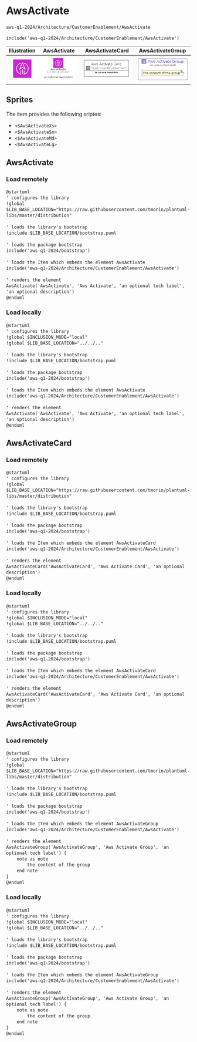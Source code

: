 # AwsActivate


```text
aws-q1-2024/Architecture/CustomerEnablement/AwsActivate
```

```text
include('aws-q1-2024/Architecture/CustomerEnablement/AwsActivate')
```



| Illustration | AwsActivate | AwsActivateCard | AwsActivateGroup |
| :---: | :---: | :---: | :---: |
| ![illustration for Illustration](../../../aws-q1-2024/Architecture/CustomerEnablement/AwsActivate.png) | ![illustration for AwsActivate](../../../aws-q1-2024/Architecture/CustomerEnablement/AwsActivate.Local.png) | ![illustration for AwsActivateCard](../../../aws-q1-2024/Architecture/CustomerEnablement/AwsActivateCard.Local.png) | ![illustration for AwsActivateGroup](../../../aws-q1-2024/Architecture/CustomerEnablement/AwsActivateGroup.Local.png) |



## Sprites
The item provides the following sriptes:

- `<$AwsActivateXs>`
- `<$AwsActivateSm>`
- `<$AwsActivateMd>`
- `<$AwsActivateLg>`





## AwsActivate

### Load remotely
```plantuml
@startuml
' configures the library
!global $LIB_BASE_LOCATION="https://raw.githubusercontent.com/tmorin/plantuml-libs/master/distribution"

' loads the library's bootstrap
!include $LIB_BASE_LOCATION/bootstrap.puml

' loads the package bootstrap
include('aws-q1-2024/bootstrap')

' loads the Item which embeds the element AwsActivate
include('aws-q1-2024/Architecture/CustomerEnablement/AwsActivate')

' renders the element
AwsActivate('AwsActivate', 'Aws Activate', 'an optional tech label', 'an optional description')
@enduml
```

### Load locally
```plantuml
@startuml
' configures the library
!global $INCLUSION_MODE="local"
!global $LIB_BASE_LOCATION="../../.."

' loads the library's bootstrap
!include $LIB_BASE_LOCATION/bootstrap.puml

' loads the package bootstrap
include('aws-q1-2024/bootstrap')

' loads the Item which embeds the element AwsActivate
include('aws-q1-2024/Architecture/CustomerEnablement/AwsActivate')

' renders the element
AwsActivate('AwsActivate', 'Aws Activate', 'an optional tech label', 'an optional description')
@enduml
```

## AwsActivateCard

### Load remotely
```plantuml
@startuml
' configures the library
!global $LIB_BASE_LOCATION="https://raw.githubusercontent.com/tmorin/plantuml-libs/master/distribution"

' loads the library's bootstrap
!include $LIB_BASE_LOCATION/bootstrap.puml

' loads the package bootstrap
include('aws-q1-2024/bootstrap')

' loads the Item which embeds the element AwsActivateCard
include('aws-q1-2024/Architecture/CustomerEnablement/AwsActivate')

' renders the element
AwsActivateCard('AwsActivateCard', 'Aws Activate Card', 'an optional description')
@enduml
```

### Load locally
```plantuml
@startuml
' configures the library
!global $INCLUSION_MODE="local"
!global $LIB_BASE_LOCATION="../../.."

' loads the library's bootstrap
!include $LIB_BASE_LOCATION/bootstrap.puml

' loads the package bootstrap
include('aws-q1-2024/bootstrap')

' loads the Item which embeds the element AwsActivateCard
include('aws-q1-2024/Architecture/CustomerEnablement/AwsActivate')

' renders the element
AwsActivateCard('AwsActivateCard', 'Aws Activate Card', 'an optional description')
@enduml
```

## AwsActivateGroup

### Load remotely
```plantuml
@startuml
' configures the library
!global $LIB_BASE_LOCATION="https://raw.githubusercontent.com/tmorin/plantuml-libs/master/distribution"

' loads the library's bootstrap
!include $LIB_BASE_LOCATION/bootstrap.puml

' loads the package bootstrap
include('aws-q1-2024/bootstrap')

' loads the Item which embeds the element AwsActivateGroup
include('aws-q1-2024/Architecture/CustomerEnablement/AwsActivate')

' renders the element
AwsActivateGroup('AwsActivateGroup', 'Aws Activate Group', 'an optional tech label') {
    note as note
        the content of the group
    end note
}
@enduml
```

### Load locally
```plantuml
@startuml
' configures the library
!global $INCLUSION_MODE="local"
!global $LIB_BASE_LOCATION="../../.."

' loads the library's bootstrap
!include $LIB_BASE_LOCATION/bootstrap.puml

' loads the package bootstrap
include('aws-q1-2024/bootstrap')

' loads the Item which embeds the element AwsActivateGroup
include('aws-q1-2024/Architecture/CustomerEnablement/AwsActivate')

' renders the element
AwsActivateGroup('AwsActivateGroup', 'Aws Activate Group', 'an optional tech label') {
    note as note
        the content of the group
    end note
}
@enduml
```

